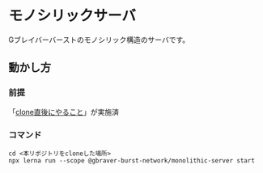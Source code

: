 # モノシリックサーバ

Gブレイバーバーストのモノシリック構造のサーバです。

## 動かし方

### 前提
「[clone直後にやること](../../Readme.md)」が実施済

### コマンド

```shell
cd <本リポジトリをcloneした場所>
npx lerna run --scope @gbraver-burst-network/monolithic-server start
```